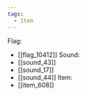 ```yaml
---
tags:
  - Item
---
```

Flag:
- [[flag_10412]]
Sound:
- [[sound_43]]
- [[sound_17]]
- [[sound_44]]
Item:
- [[item_608]]

